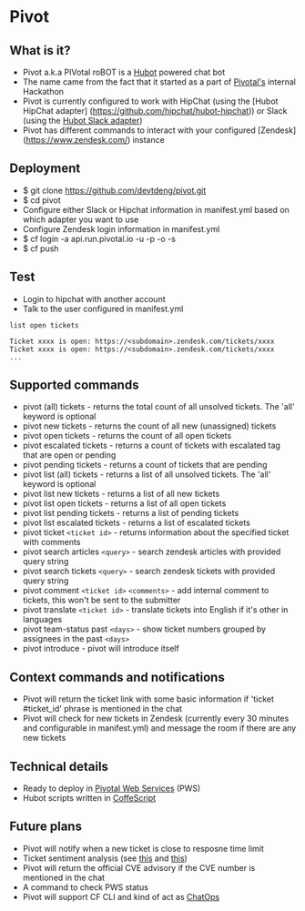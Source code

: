 # Pivot

## What is it?
- Pivot a.k.a PIVotal roBOT is a [Hubot](https://hubot.github.com/) powered chat bot
- The name came from the fact that it started as a part of [Pivotal's](http://www.pivotal.io) internal Hackathon
- Pivot is currently configured to work with HipChat (using the [Hubot HipChat adapter] (https://github.com/hipchat/hubot-hipchat)) or Slack (using the [Hubot Slack adapter](https://github.com/slackhq/hubot-slack))
- Pivot has different commands to interact with your configured [Zendesk] (https://www.zendesk.com/) instance

## Deployment
- $ git clone https://github.com/devtdeng/pivot.git
- $ cd pivot
- Configure either Slack or Hipchat information in manifest.yml based on which adapter you want to use
- Configure Zendesk login information in manifest.yml
- $ cf login -a api.run.pivotal.io -u <user> -p <password> -o <org> -s <space>
- $ cf push

## Test
- Login to hipchat with another account
- Talk to the user configured in manifest.yml
```
list open tickets

Ticket xxxx is open: https://<subdomain>.zendesk.com/tickets/xxxx
Ticket xxxx is open: https://<subdomain>.zendesk.com/tickets/xxxx
...
```
## Supported commands
- pivot (all) tickets - returns the total count of all unsolved tickets. The 'all' keyword is optional
- pivot new tickets - returns the count of all new (unassigned) tickets
- pivot open tickets - returns the count of all open tickets
- pivot escalated tickets - returns a count of tickets with escalated tag that are open or pending
- pivot pending tickets - returns a count of tickets that are pending
- pivot list (all) tickets - returns a list of all unsolved tickets. The 'all' keyword is optional
- pivot list new tickets - returns a list of all new tickets
- pivot list open tickets - returns a list of all open tickets
- pivot list pending tickets - returns a list of pending tickets
- pivot list escalated tickets - returns a list of escalated tickets
- pivot ticket `<ticket id>` - returns information about the specified ticket with comments
- pivot search articles `<query>` - search zendesk articles with provided query string
- pivot search tickets `<query>` - search zendesk tickets with provided query string
- pivot comment `<ticket id>` `<comments>` - add internal comment to tickets, this won't be sent to the submitter
- pivot translate `<ticket id>` - translate tickets into English if it's other in languages
- pivot team-status past `<days>` - show ticket numbers grouped by assignees in the past `<days>`
- pivot introduce - pivot will introduce itself

## Context commands and notifications
- Pivot will return the ticket link with some basic information if 'ticket #ticket_id' phrase is mentioned in the chat
- Pivot will check for new tickets in Zendesk (currently every 30 minutes and configurable in manifest.yml) and message the room if there are any new tickets

## Technical details
- Ready to deploy in [Pivotal Web Services](https://run.pivotal.io) (PWS)
- Hubot scripts written in [CoffeScript](http://coffeescript.org)

## Future plans
- Pivot will notify when a new ticket is close to resposne time limit
- Ticket sentiment analysis (see [this](https://github.com/samshull/sentiment-analysis) and [this](https://github.com/thisandagain/sentiment))
- Pivot will return the official CVE advisory if the CVE number is mentioned in the chat
- A command to check PWS status
- Pivot will support CF CLI and kind of act as [ChatOps](https://speakerdeck.com/jnewland/chatops-at-github)
